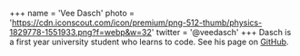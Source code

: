 +++
name = 'Vee Dasch'
photo = 'https://cdn.iconscout.com/icon/premium/png-512-thumb/physics-1829778-1551933.png?f=webp&w=32'
twitter = '@veedasch'
+++
Dasch is a first year university student who learns to code. See his page on [GitHub](https://github.com/veedasch).
